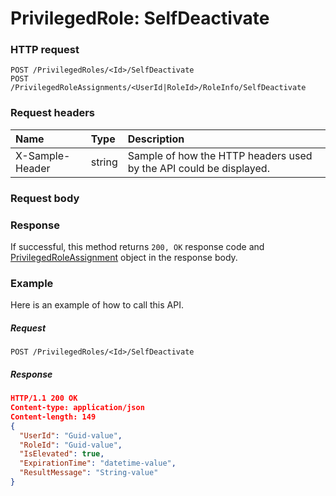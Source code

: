 # PrivilegedRole: SelfDeactivate


### HTTP request
```http
POST /PrivilegedRoles/<Id>/SelfDeactivate
POST /PrivilegedRoleAssignments/<UserId|RoleId>/RoleInfo/SelfDeactivate

```
### Request headers
| Name       | Type | Description|
|:---------------|:--------|:----------|
| X-Sample-Header  | string  | Sample of how the HTTP headers used by the API could be displayed.|

### Request body

### Response
If successful, this method returns `200, OK` response code and [PrivilegedRoleAssignment](../resources/privilegedroleassignment.md) object in the response body.

### Example
Here is an example of how to call this API.
##### Request
```http
POST /PrivilegedRoles/<Id>/SelfDeactivate
```
##### Response
```json
HTTP/1.1 200 OK
Content-type: application/json
Content-length: 149
{
  "UserId": "Guid-value",
  "RoleId": "Guid-value",
  "IsElevated": true,
  "ExpirationTime": "datetime-value",
  "ResultMessage": "String-value"
}
```
